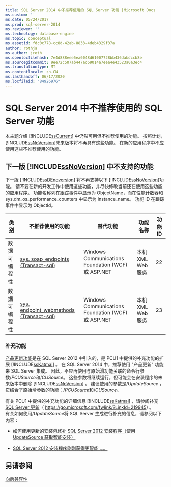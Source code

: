 ```yaml
---
title: SQL Server 2014 中不推荐使用的 SQL Server 功能 |Microsoft Docs
ms.custom: ''
ms.date: 05/24/2017
ms.prod: sql-server-2014
ms.reviewer: ''
ms.technology: database-engine
ms.topic: conceptual
ms.assetid: fdc0c778-cc8d-42ab-8833-4deb4329f37a
author: rothja
ms.author: jroth
ms.openlocfilehash: 7e4d888eee5ea6048d61007728bb436dabdccb8e
ms.sourcegitcommit: 9ee72c507ab447ac69014a7eea4e43523a0a3ec4
ms.translationtype: MT
ms.contentlocale: zh-CN
ms.lasthandoff: 06/17/2020
ms.locfileid: "84926976"
---
```

# <a name="deprecated-sql-server-features-in-sql-server-2014"></a>SQL Server 2014 中不推荐使用的 SQL Server 功能
  本主题介绍 [!INCLUDE[ssCurrent](../includes/sscurrent-md.md)] 中仍然可用但不推荐使用的功能。 按照计划， [!INCLUDE[ssNoVersion](../includes/ssnoversion-md.md)]未来版本将不再具有这些功能。 在新的应用程序中不应使用这些不推荐使用的功能。  
  
## <a name="features-not-supported-in-the-next-version-of-ssnoversion"></a>下一版 [!INCLUDE[ssNoVersion](../includes/ssnoversion-md.md)] 中不支持的功能  
 下一版 [!INCLUDE[ssDEnoversion](../includes/ssdenoversion-md.md)] 将不再支持以下 [!INCLUDE[ssNoVersion](../includes/ssnoversion-md.md)]功能。 请不要在新的开发工作中使用这些功能，并尽快修改当前还在使用这些功能的应用程序。 功能名称列在跟踪事件中显示为 ObjectName，而在性能计数器和 sys.dm_os_performance_counters 中显示为 instance_name。 功能 ID 在跟踪事件中显示为 ObjectId。  
  
|类别|不推荐使用的功能|替代功能|功能名称|功能 ID|  
|--------------|------------------------|-----------------|------------------|----------------|  
|数据可编程性|[sys. soap_endpoints &#40;Transact-sql&#41;](/sql/relational-databases/system-catalog-views/sys-soap-endpoints-transact-sql)|Windows Communications Foundation (WCF) 或 ASP.NET|本机 XML Web 服务|22|  
|数据可编程性|[sys. endpoint_webmethods &#40;Transact-sql&#41;](/sql/relational-databases/system-catalog-views/sys-endpoint-webmethods-transact-sql)|Windows Communications Foundation (WCF) 或 ASP.NET|本机 XML Web 服务|23|  
  
### <a name="slipstream-functionality"></a>补充功能  
 [产品更新功能](/previous-versions/sql/sql-server-2012/hh231670(v=sql.110)?redirectedfrom=MSDN)是在 SQL Server 2012 中引入的，是 PCU1 中提供的补充功能的扩展 [!INCLUDE[ssKatmai](../includes/sskatmai-md.md)] 。 在 SQL Server 2014 中，推荐使用 "产品更新" 功能来 SQL Server 集成。 因此，不应再使用与原始滑功能关联的命令行参数/*PCUSource*和/*CUSource*。 这些参数将继续运行，但可能会在安装程序的未来版本中删除 [!INCLUDE[ssNoVersion](../includes/ssnoversion-md.md)] 。 建议使用的参数是/*UpdateSource* ，它结合了原始滑参数的功能：/*PCUSource*和/*CUSource*。  
  
 有关 PCU1 中提供的补充功能的详细信息 [!INCLUDE[ssKatmai](../includes/sskatmai-md.md)] ，请参阅补充[SQL Server 更新](https://go.microsoft.com/fwlink/?LinkId=219945)（ https://go.microsoft.com/fwlink/?LinkId=219945) 。  
 有关如何使用/*UpdateSource*将 SQL Server 生成进行补充的信息，请参阅以下内容：
 
 - [如何使用更新的安装包修补 SQL Server 2012 安装程序（使用 UpdateSource 获取智能安装）](https://blogs.msdn.microsoft.com/jason_howell/2012/08/28/how-to-patch-sql-server-2012-setup-with-an-updated-setup-package-using-updatesource-to-get-a-smart-setup/)
 
 - [SQL Server 2012 安装程序刚刚获得更智能 .。。](https://techcommunity.microsoft.com/t5/SQL-Server-Support/SQL-Server-2012-Setup-just-got-smarter-8230/ba-p/317440)
 
## <a name="see-also"></a>另请参阅  
 [向后兼容性](../../2014/getting-started/backward-compatibility.md)  
  
  
